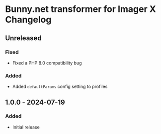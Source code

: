 # Bunny.net transformer for Imager X Changelog

## Unreleased

### Fixed
- Fixed a PHP 8.0 compatibility bug 

### Added
- Added `defaultParams` config setting to profiles

## 1.0.0 - 2024-07-19

### Added
- Initial release
